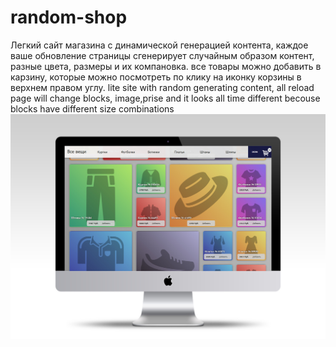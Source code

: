 # random-shop
Легкий сайт магазина с динамической генерацией контента, каждое ваше обновление страницы сгенерирует случайным образом контент, разные цвета, размеры и их компановка. все товары можно добавить в карзину, которые можно посмотреть по клику на иконку корзины в верхнем правом углу.
lite site with random generating content, all reload page will  change blocks, image,prise and it looks all time different becouse blocks have different size combinations
![alt text](https://raw.githubusercontent.com/addequatte/random-shop-blocks/master/preview.jpg)
